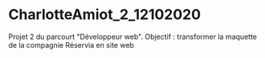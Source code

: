 # CharlotteAmiot_2_12102020
Projet 2 du parcourt "Développeur web". Objectif : transformer la maquette de la compagnie Réservia en site web 
